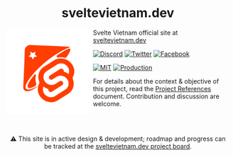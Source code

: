 <div align="center">

# sveltevietnam.dev

</div>

<img src="https://raw.githubusercontent.com/sveltevietnam/branding/main/sveltevietnam-logo.png" align="left" width="192" height="192"/>
<img align="left" width="0" height="192" hspace="2" vspace="2" />

Svelte Vietnam official site at [sveltevietnam.dev](https://sveltevietnam.dev)

[![Discord][sveltevietnam.discord.badge]][sveltevietnam.discord] [![Twitter][sveltevietnam.twitter.badge]][sveltevietnam.twitter] [![Facebook][sveltevietnam.facebook.badge]][sveltevietnam.facebook]

[![MIT][license.badge]][license] [![Production][github.deploy.prod.badge]][github.deploy.prod]

For details about the context & objective of this project, read the [Project References](./docs/PROJECT_REFERENCES.md) document.
Contribution and discussion are welcome.

<br />
<br />

<div align="center">

⚠️ This site is in active design & development; roadmap and progress can be tracked at the [sveltevietnam.dev project board](https://github.com/orgs/sveltevietnam/projects/1).

</div>

[license.badge]: https://img.shields.io/badge/license-MIT-blue.svg?style=for-the-badge
[license]: ./LICENSE
[github.deploy.prod.badge]: https://img.shields.io/github/deployments/sveltevietnam/sveltevietnam.dev/production?label=vercel&logo=vercel&logoColor=white&style=for-the-badge
[github.deploy.prod]: https://github.com/sveltevietnam/sveltevietnam.dev/deployments/activity_log?environment=Production
[sveltevietnam.discord.badge]: https://img.shields.io/discord/1066621936546877450?color=7289da&label=Discord&logo=discord&style=for-the-badge
[sveltevietnam.discord]: https://discord.gg/Rtv2xwhz7d
[sveltevietnam.facebook]: https://www.facebook.com/sveltevietnam
[sveltevietnam.facebook.badge]: https://img.shields.io/static/v1?label=&message=sveltevietnam&color=4267B2&logoColor=white&style=for-the-badge&logo=facebook
[sveltevietnam.twitter]: https://twitter.com/sveltevietnam
[sveltevietnam.twitter.badge]: https://img.shields.io/static/v1?label=&message=sveltevietnam&color=1DA1F2&logoColor=white&style=for-the-badge&logo=twitter
